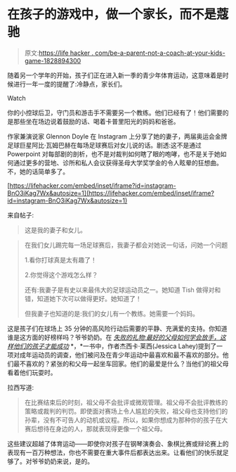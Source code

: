 # 在孩子的游戏中，做一个家长，而不是蔻驰

> 原文:[https://life hacker . com/be-a-parent-not-a-coach-at-your-kids-game-1828894300](https://lifehacker.com/be-a-parent-not-a-coach-at-your-kids-game-1828894300)

随着另一个学年的开始，孩子们正在进入新一季的青少年体育运动，这意味着是时候进行一年一度的提醒了:冷静点，家长们。

Watch

你的小控球后卫，守门员和游击手不需要另一个教练。他们已经有了！他们需要的是那些坐在场边说着鼓励的话、喝着卡普里阳光的妈妈和爸爸。

作家兼演说家 Glennon Doyle 在 Instagram 上分享了她的妻子，两届奥运会金牌足球巨星阿比·瓦姆巴赫在每场足球赛后对女儿说的话。剧透:这不是通过 Powerpoint 对每部剧的剖析，也不是对裁判如何瞎了眼的咆哮，也不是关于她如何通过更多的营地、诊所和私人会议获得圣母大学奖学金的令人眩晕的狂想曲。不，她的话简单多了。

 [https://lifehacker.com/embed/inset/iframe?id=instagram-BnO3iKag7Wx&autosize=1](https://lifehacker.com/embed/inset/iframe?id=instagram-BnO3iKag7Wx&autosize=1) 

来自帖子:

> 这是我的妻子和女儿。

> 在我们女儿踢完每一场足球赛后，我妻子都会对她说一句话，问她一个问题
> 
> 1.看你打球真是太有趣了！
> 
> 2.你觉得这个游戏怎么样？
> 
> 还有:我妻子是有史以来最伟大的足球运动员之一。她知道 Tish 做得对和错，知道她下次可以做得更好。她知道了！
> 
> 但我妻子也知道的是:我们的女儿有一个教练。她需要一个妈妈。

这是孩子们在球场上 35 分钟的高风险行动后需要的平静、充满爱的支持。你知道谁是这方面的好榜样吗？爷爷奶奶。在 [*失败的礼物:最好的父母如何学会放手，这样他们的孩子才能成功*](https://www.amazon.com/Gift-Failure-Parents-Children-Succeed/dp/0062299255?asc_campaign=InlineText&asc_refurl=https://lifehacker.com/be-a-parent-not-a-coach-at-your-kids-game-1828894300&asc_source=&tag=kinjalifehackerlink-20) *，*一书中，作者杰西卡·莱西(Jessica Lahey)提到了一项对成年运动员的调查，他们被问及在青少年运动中最喜欢和最不喜欢的部分。他们最不喜欢的？紧张的和父母一起坐车回家。他们的最爱是什么？当他们的祖父母看着他们玩耍时。

拉西写道:

> 在比赛结束后的时刻，祖父母不会批评或微观管理。祖父母不会批评教练的策略或裁判的判罚。即使面对赛场上令人尴尬的失败，祖父母也支持他们的孙辈，没有不可告人的动机或议程。所以，如果你想成为那种你的孩子在大赛后想待在身边的人，那就表现得更像一个祖父母。

这些建议超越了体育运动——即使你对孩子在钢琴演奏会、象棋比赛或辩论赛上的表现有一百万种想法，你也不需要在重大事件后都表达出来。让看他们的快乐就足够了。对爷爷奶奶来说，是的。
